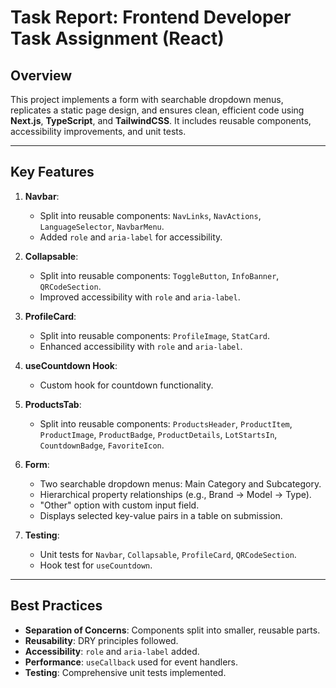 # Task Report: Frontend Developer Task Assignment (React)

## Overview
This project implements a form with searchable dropdown menus, replicates a static page design, and ensures clean, efficient code using **Next.js**, **TypeScript**, and **TailwindCSS**. It includes reusable components, accessibility improvements, and unit tests.

---

## Key Features
1. **Navbar**:
   - Split into reusable components: `NavLinks`, `NavActions`, `LanguageSelector`, `NavbarMenu`.
   - Added `role` and `aria-label` for accessibility.

2. **Collapsable**:
   - Split into reusable components: `ToggleButton`, `InfoBanner`, `QRCodeSection`.
   - Improved accessibility with `role` and `aria-label`.

3. **ProfileCard**:
   - Split into reusable components: `ProfileImage`, `StatCard`.
   - Enhanced accessibility with `role` and `aria-label`.

4. **useCountdown Hook**:
   - Custom hook for countdown functionality.

5. **ProductsTab**:
   - Split into reusable components: `ProductsHeader`, `ProductItem`, `ProductImage`, `ProductBadge`, `ProductDetails`, `LotStartsIn`, `CountdownBadge`, `FavoriteIcon`.

6. **Form**:
   - Two searchable dropdown menus: Main Category and Subcategory.
   - Hierarchical property relationships (e.g., Brand → Model → Type).
   - "Other" option with custom input field.
   - Displays selected key-value pairs in a table on submission.

7. **Testing**:
   - Unit tests for `Navbar`, `Collapsable`, `ProfileCard`, `QRCodeSection`.
   - Hook test for `useCountdown`.

---

## Best Practices
- **Separation of Concerns**: Components split into smaller, reusable parts.
- **Reusability**: DRY principles followed.
- **Accessibility**: `role` and `aria-label` added.
- **Performance**: `useCallback` used for event handlers.
- **Testing**: Comprehensive unit tests implemented.
